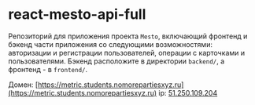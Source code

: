 # react-mesto-api-full
Репозиторий для приложения проекта `Mesto`, включающий фронтенд и бэкенд части приложения со следующими возможностями: авторизации и регистрации пользователей, операции с карточками и пользователями. Бэкенд расположите в директории `backend/`, а фронтенд - в `frontend/`. 
  
Домен: [https://metric.students.nomorepartiesxyz.ru](https://metric.students.nomorepartiesxyz.ru)
ip: [51.250.109.204](http://51.250.109.204)
